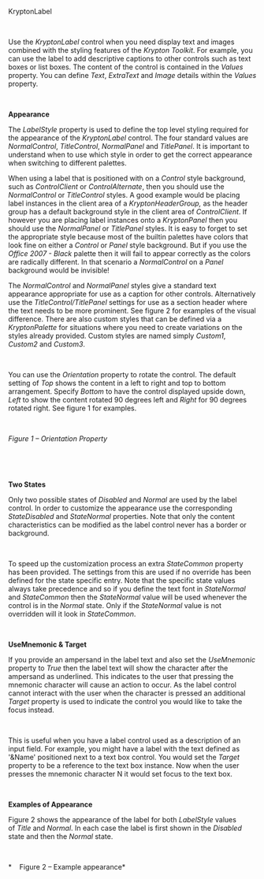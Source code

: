 KryptonLabel

 

Use the *KryptonLabel* control when you need display text and images combined
with the styling features of the *Krypton Toolkit*. For example, you can use the
label to add descriptive captions to other controls such as text boxes or list
boxes. The content of the control is contained in the *Values* property. You can
define *Text*, *ExtraText* and *Image* details within the *Values* property.

 

**Appearance** 

The *LabelStyle* property is used to define the top level styling required for
the appearance of the *KryptonLabel* control. The four standard values are
*NormalControl*, *TitleControl*, *NormalPanel* and *TitlePanel*. It is important
to understand when to use which style in order to get the correct appearance
when switching to different palettes.  
  
When using a label that is positioned with on a *Control* style background, such
as *ControlClient* or *ControlAlternate*, then you should use the
*NormalControl* or *TitleControl* styles. A good example would be placing label
instances in the client area of a *KryptonHeaderGroup,* as the header group has
a default background style in the client area of *ControlClient*. If however you
are placing label instances onto a *KryptonPanel* then you should use the
*NormalPanel* or *TitlePanel* styles. It is easy to forget to set the
appropriate style because most of the builtin palettes have colors that look
fine on either a *Control* or *Panel* style background. But if you use the
*Office 2007 - Black* palette then it will fail to appear correctly as the
colors are radically different. In that scenario a *NormalControl* on a *Panel*
background would be invisible!

The *NormalControl* and *NormalPanel* styles give a standard text appearance
appropriate for use as a caption for other controls. Alternatively use the
*TitleControl/TitlePanel* settings for use as a section header where the text
needs to be more prominent. See figure 2 for examples of the visual difference.
There are also custom styles that can be defined via a *KryptonPalette* for
situations where you need to create variations on the styles already provided.
Custom styles are named simply *Custom1*, *Custom2* and *Custom3*.

 

You can use the *Orientation* property to rotate the control. The default
setting of *Top* shows the content in a left to right and top to bottom
arrangement. Specify *Bottom* to have the control displayed upside down, *Left*
to show the content rotated 90 degrees left and *Right* for 90 degrees rotated
right. See figure 1 for examples.

 

*Figure 1 – Orientation Property*

 

 

**Two States** 

Only two possible states of *Disabled* and *Normal* are used by the label
control. In order to customize the appearance use the corresponding
*StateDisabled* and *StateNormal* properties. Note that only the content
characteristics can be modified as the label control never has a border or
background.

 

To speed up the customization process an extra *StateCommon* property has been
provided. The settings from this are used if no override has been defined for
the state specific entry. Note that the specific state values always take
precedence and so if you define the text font in *StateNormal* and *StateCommon*
then the *StateNormal* value will be used whenever the control is in the
*Normal* state. Only if the *StateNormal* value is not overridden will it look
in *StateCommon*.

 

**UseMnemonic & Target** 

If you provide an ampersand in the label text and also set the *UseMnemonic*
property to *True* then the label text will show the character after the
ampersand as underlined. This indicates to the user that pressing the mnemonic
character will cause an action to occur. As the label control cannot interact
with the user when the character is pressed an additional *Target* property is
used to indicate the control you would like to take the focus instead.

 

This is useful when you have a label control used as a description of an input
field. For example, you might have a label with the text defined as '&Name'
positioned next to a text box control. You would set the *Target* property to be
a reference to the text box instance. Now when the user presses the mnemonic
character N it would set focus to the text box.

 

**Examples of Appearance** 

Figure 2 shows the appearance of the label for both *LabelStyle* values
of *Title* and *Normal*. In each case the label is first shown in the *Disabled*
state and then the *Normal* state.

 

*    Figure 2 – Example appearance*
